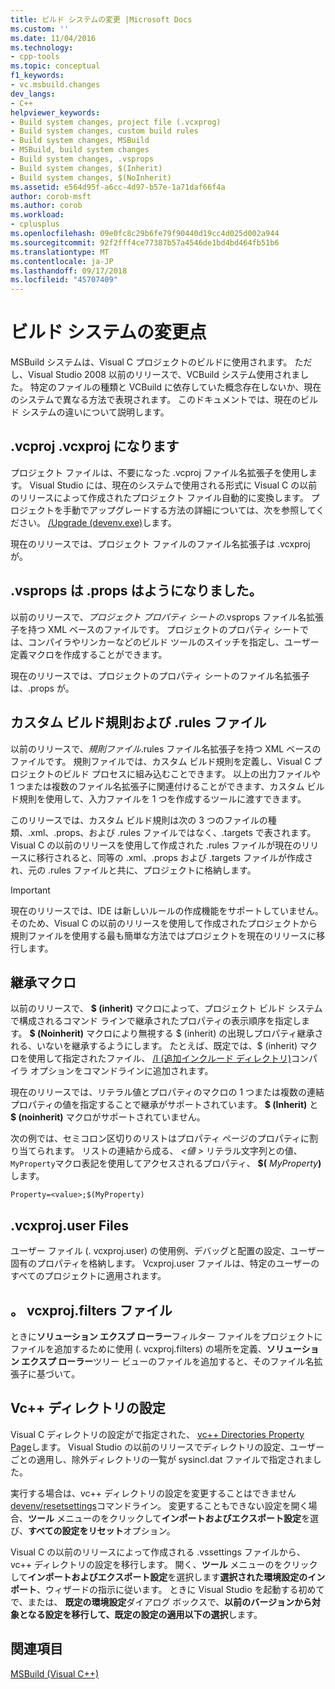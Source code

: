 ```yaml
---
title: ビルド システムの変更 |Microsoft Docs
ms.custom: ''
ms.date: 11/04/2016
ms.technology:
- cpp-tools
ms.topic: conceptual
f1_keywords:
- vc.msbuild.changes
dev_langs:
- C++
helpviewer_keywords:
- Build system changes, project file (.vcxprog)
- Build system changes, custom build rules
- Build system changes, MSBuild
- MSBuild, build system changes
- Build system changes, .vsprops
- Build system changes, $(Inherit)
- Build system changes, $(NoInherit)
ms.assetid: e564d95f-a6cc-4d97-b57e-1a71daf66f4a
author: corob-msft
ms.author: corob
ms.workload:
- cplusplus
ms.openlocfilehash: 09e0fc8c29b6fe79f90440d19cc4d025d002a944
ms.sourcegitcommit: 92f2fff4ce77387b57a4546de1bd4bd464fb51b6
ms.translationtype: MT
ms.contentlocale: ja-JP
ms.lasthandoff: 09/17/2018
ms.locfileid: "45707409"
---
```

# <a name="build-system-changes"></a>ビルド システムの変更点

MSBuild システムは、Visual C プロジェクトのビルドに使用されます。 ただし、Visual Studio 2008 以前のリリースで、VCBuild システム使用されました。 特定のファイルの種類と VCBuild に依存していた概念存在しないか、現在のシステムで異なる方法で表現されます。 このドキュメントでは、現在のビルド システムの違いについて説明します。

## <a name="vcproj-is-now-vcxproj"></a>.vcproj .vcxproj になります

プロジェクト ファイルは、不要になった .vcproj ファイル名拡張子を使用します。 Visual Studio には、現在のシステムで使用される形式に Visual C の以前のリリースによって作成されたプロジェクト ファイル自動的に変換します。 プロジェクトを手動でアップグレードする方法の詳細については、次を参照してください。 [/Upgrade (devenv.exe)](/visualstudio/ide/reference/upgrade-devenv-exe)します。

現在のリリースでは、プロジェクト ファイルのファイル名拡張子は .vcxproj が。

## <a name="vsprops-is-now-props"></a>.vsprops は .props はようになりました。

以前のリリースで、*プロジェクト プロパティ シートの*.vsprops ファイル名拡張子を持つ XML ベースのファイルです。 プロジェクトのプロパティ シートでは、コンパイラやリンカーなどのビルド ツールのスイッチを指定し、ユーザー定義マクロを作成することができます。

現在のリリースでは、プロジェクトのプロパティ シートのファイル名拡張子は、.props が。

## <a name="custom-build-rules-and-rules-files"></a>カスタム ビルド規則および .rules ファイル

以前のリリースで、*規則ファイル*.rules ファイル名拡張子を持つ XML ベースのファイルです。 規則ファイルでは、カスタム ビルド規則を定義し、Visual C プロジェクトのビルド プロセスに組み込むことできます。 以上の出力ファイルや 1 つまたは複数のファイル名拡張子に関連付けることができます、カスタム ビルド規則を使用して、入力ファイルを 1 つを作成するツールに渡すできます。

このリリースでは、カスタム ビルド規則は次の 3 つのファイルの種類、.xml、.props、および .rules ファイルではなく、.targets で表されます。 Visual C の以前のリリースを使用して作成された .rules ファイルが現在のリリースに移行されると、同等の .xml、.props および .targets ファイルが作成され、元の .rules ファイルと共に、プロジェクトに格納します。

> [!IMPORTANT]
>  現在のリリースでは、IDE は新しいルールの作成機能をサポートしていません。 そのため、Visual C の以前のリリースを使用して作成されたプロジェクトから規則ファイルを使用する最も簡単な方法ではプロジェクトを現在のリリースに移行します。

## <a name="inheritance-macros"></a>継承マクロ

以前のリリースで、 **$ (inherit)** マクロによって、プロジェクト ビルド システムで構成されるコマンド ラインで継承されたプロパティの表示順序を指定します。 **$ (Noinherit)** マクロにより無視する $ (inherit) の出現しプロパティ継承される、いないを継承するようにします。 たとえば、既定では、$ (inherit) マクロを使用して指定されたファイル、 [/I (追加インクルード ディレクトリ)](../build/reference/i-additional-include-directories.md)コンパイラ オプションをコマンドラインに追加されます。

現在のリリースでは、リテラル値とプロパティのマクロの 1 つまたは複数の連結プロパティの値を指定することで継承がサポートされています。 **$ (Inherit)** と **$ (noinherit)** マクロがサポートされていません。

次の例では、セミコロン区切りのリストはプロパティ ページのプロパティに割り当てられます。 リストの連結から成る、 *\<値 >* リテラル文字列との値、`MyProperty`マクロ表記を使用してアクセスされるプロパティ、 **$(** <em>MyProperty</em>**)** します。

```
Property=<value>;$(MyProperty)
```

## <a name="vcxprojuser-files"></a>.vcxproj.user Files

ユーザー ファイル (. vcxproj.user) の使用例、デバッグと配置の設定、ユーザー固有のプロパティを格納します。 Vcxproj.user ファイルは、特定のユーザーのすべてのプロジェクトに適用されます。

## <a name="vcxprojfilters-file"></a>。 vcxproj.filters ファイル

ときに**ソリューション エクスプ ローラー**フィルター ファイルをプロジェクトにファイルを追加するために使用 (. vcxproj.filters) の場所を定義、**ソリューション エクスプ ローラー**ツリー ビューのファイルを追加すると、そのファイル名拡張子に基づいて。

## <a name="vc-directories-settings"></a>Vc++ ディレクトリの設定

Visual C ディレクトリの設定がで指定された、 [vc++ Directories Property Page](../ide/vcpp-directories-property-page.md)します。 Visual Studio の以前のリリースでディレクトリの設定、ユーザーごとの適用し、除外ディレクトリの一覧が sysincl.dat ファイルで指定されました。

実行する場合は、vc++ ディレクトリの設定を変更することはできません[devenv/resetsettings](/visualstudio/ide/reference/resetsettings-devenv-exe)コマンドライン。 変更することもできない設定を開く場合、**ツール** メニューのをクリックして**インポートおよびエクスポート設定**を選び、**すべての設定をリセット**オプション。

Visual C の以前のリリースによって作成される .vssettings ファイルから、vc++ ディレクトリの設定を移行します。 開く、**ツール** メニューのをクリックして**インポートおよびエクスポート設定**を選択します**選択された環境設定のインポート**、ウィザードの指示に従います。 ときに Visual Studio を起動する初めてで、または、 **既定の環境設定**ダイアログ ボックスで、**以前のバージョンから対象となる設定を移行して、既定の設定の適用以下の選択**します。

## <a name="see-also"></a>関連項目

[MSBuild (Visual C++)](../build/msbuild-visual-cpp.md)